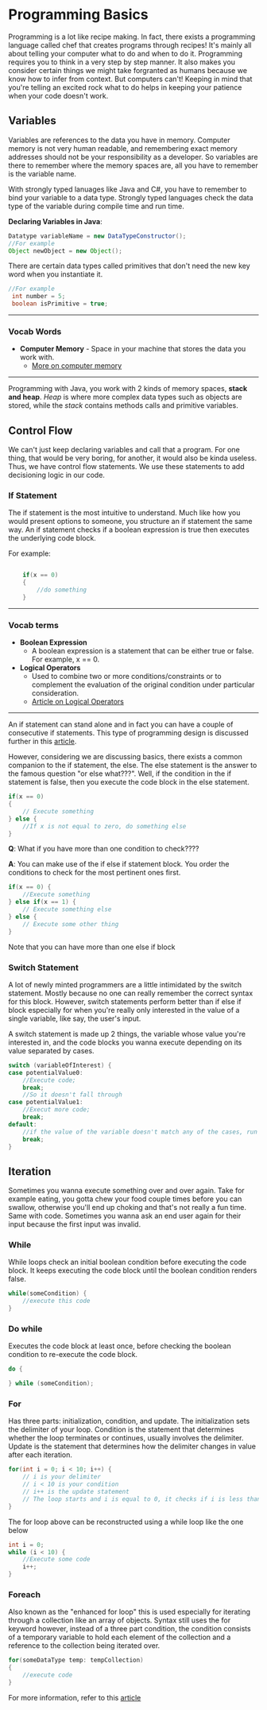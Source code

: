 # Programming Basics

Programming is a lot like recipe making. In fact, there exists a programming language called chef that creates programs through recipes! It's mainly all about telling your computer what to do and when to do it. Programming requires you to think in a very step by step manner. It also makes you consider certain things we might take forgranted as humans because we know how to infer from context. But computers can't! Keeping in mind that you're telling an excited rock what to do helps in keeping your patience when your code doesn't work.

## Variables

Variables are references to the data you have in memory. Computer memory is not very human readable, and remembering exact memory addresses should not be your responsibility as a developer. So variables are there to remember where the memory spaces are, all you have to remember is the variable name.

With strongly typed lanuages like Java and C#, you have to remember to bind your variable to a data type. Strongly typed languages check the data type of the variable during compile time and run time.

**Declaring Variables in Java**:

```java
Datatype variableName = new DataTypeConstructor();
//For example
Object newObject = new Object();
```

There are certain data types called primitives that don't need the new key word when you instantiate it.

```java
//For example
 int number = 5;
 boolean isPrimitive = true;
```

---

### Vocab Words

- **Computer Memory** - Space in your machine that stores the data you work with.
  - [More on computer memory](https://www.geeksforgeeks.org/computer-memory/)

---

Programming with Java, you work with 2 kinds of memory spaces, **stack and heap**. _Heap_ is where more complex data types such as objects are stored, while the _stack_ contains methods calls and primitive variables.

## Control Flow

We can't just keep declaring variables and call that a program. For one thing, that would be very boring, for another, it would also be kinda useless. Thus, we have control flow statements. We use these statements to add decisioning logic in our code.

### If Statement

The if statement is the most intuitive to understand. Much like how you would present options to someone, you structure an if statement the same way. An if statement checks if a boolean expression is true then executes the underlying code block.

For example:

```java

    if(x == 0)
    {
        //do something
    }

```

---

### Vocab terms

- **Boolean Expression**
  - A boolean expression is a statement that can be either true or false. For example, x == 0.
- **Logical Operators**
  - Used to combine two or more conditions/constraints or to complement the evaluation of the original condition under particular consideration.
  - [Article on Logical Operators](https://www.geeksforgeeks.org/java-logical-operators-with-examples/)

---

An if statement can stand alone and in fact you can have a couple of consecutive if statements. This type of programming design is discussed further in this [article](https://medium.com/swlh/return-early-pattern-3d18a41bba8).

However, considering we are discussing basics, there exists a common companion to the if statement, the else. The else statement is the answer to the famous question "or else what???". Well, if the condition in the if statement is false, then you execute the code block in the else statement.

```java
if(x == 0)
{
    // Execute something
} else {
    //If x is not equal to zero, do something else
}
```

**Q**: What if you have more than one condition to check????

**A**: You can make use of the if else if statement block. You order the conditions to check for the most pertinent ones first.

```java
if(x == 0) {
    //Execute something
} else if(x == 1) {
    // Execute something else
} else {
    // Execute some other thing
}
```

Note that you can have more than one else if block

### Switch Statement

A lot of newly minted programmers are a little intimidated by the switch statement. Mostly because no one can really remember the correct syntax for this block. However, switch statements perform better than if else if block especially for when you're really only interested in the value of a single variable, like say, the user's input.

A switch statement is made up 2 things, the variable whose value you're interested in, and the code blocks you wanna execute depending on its value separated by cases.

```java
switch (variableOfInterest) {
case potentialValue0:
    //Execute code;
    break;
    //So it doesn't fall through
case potentialValue1:
    //Execut more code;
    break;
default:
    //if the value of the variable doesn't match any of the cases, run this
    break;
}
```

## Iteration

Sometimes you wanna execute something over and over again. Take for example eating, you gotta chew your food couple times before you can swallow, otherwise you'll end up choking and that's not really a fun time. Same with code. Sometimes you wanna ask an end user again for their input because the first input was invalid.

### While

While loops check an initial boolean condition before executing the code block. It keeps executing the code block until the boolean condition renders false.

```java
while(someCondition) {
    //execute this code
}
```

### Do while

Executes the code block at least once, before checking the boolean condition to re-execute the code block.

```java
do {

} while (someCondition);
```

### For

Has three parts: initialization, condition, and update. The initialization sets the delimiter of your loop. Condition is the statement that determines whether the loop terminates or continues, usually involves the delimiter. Update is the statement that determines how the delimiter changes in value after each iteration.

```java
for(int i = 0; i < 10; i++) {
    // i is your delimiter
    // i < 10 is your condition
    // i++ is the update statement
    // The loop starts and i is equal to 0, it checks if i is less than 10, if this is true, the code is executed and the value of i is incremented at the end of the loop
}
```

The for loop above can be reconstructed using a while loop like the one below

```java
int i = 0;
while (i < 10) {
    //Execute some code
    i++;
}
```

### Foreach

Also known as the "enhanced for loop" this is used especially for iterating through a collection like an array of objects. Syntax still uses the for keyword however, instead of a three part condition, the condition consists of a temporary variable to hold each element of the collection and a reference to the collection being iterated over.

```java
for(someDataType temp: tempCollection)
{
    //execute code
}
```

For more information, refer to this [article](https://www.geeksforgeeks.org/for-each-loop-in-java/)
